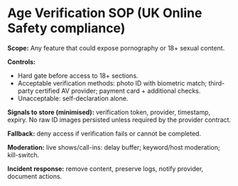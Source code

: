 # Age Verification SOP (UK Online Safety compliance)

**Scope:** Any feature that could expose pornography or 18+ sexual content.

**Controls:** 
- Hard gate before access to 18+ sections.
- Acceptable verification methods: photo ID with biometric match; third-party certified AV provider; payment card + additional checks.
- Unacceptable: self-declaration alone.

**Signals to store (minimised):** verification token, provider, timestamp, expiry. No raw ID images persisted unless required by the provider contract.

**Fallback:** deny access if verification fails or cannot be completed.

**Moderation:** live shows/call-ins: delay buffer; keyword/host moderation; kill-switch.

**Incident response:** remove content, preserve logs, notify provider, document actions.
